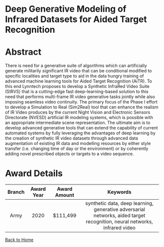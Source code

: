 
Deep Generative Modeling of Infrared Datasets for Aided Target Recognition
==========================================================================

# Abstract


There is need for a generative suite of algorithms which can artificially generate militarily significant IR video that can be conditional modified to specific localities and target type to aid in the data hungry training of advanced machine learning tools for Aided Target Recognition (AiTR). To this end Lynntech proposes to develop a Synthetic InfraRed Video Suite (SIRVS) that is a cutting-edge fast deep-learning-based solution to this need that performs multi-frame IR video generative tasks jointly while also imposing seamless video continuity. The primary focus of the Phase I effort to develop a Simulation to Real (Sim2Real) tool that can enhance the realism of IR Video produces by the current Night Vision and Electronic Sensors Directorate (NVESD) artificial IR modeling systems, which is possible with an appropriate intermediate scene representation. The ultimate aim is to develop advanced generative tools that can extend the capability of current automated systems by fully leveraging the advantages of deep learning by the creation of synthetic IR video datasets through advanced data augmentation of existing IR data and modelling resources by either style transfer (i.e. changing time of day or the environment) or by coherently adding novel prescribed objects or targets to a video sequence.  

# Award Details

|Branch|Award Year|Award Amount|Keywords|
| :---: | :---: | :---: | :---: |
|Army|2020|$111,499|synthetic data, deep learning, generative adversarial networks, aided target recognition, neural networks, infrared video|
  
  


[Back to Home](https://github.com/chrischow/dod_sbir_awards#1049)